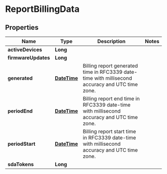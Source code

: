 
# ReportBillingData

## Properties
Name | Type | Description | Notes
------------ | ------------- | ------------- | -------------
**activeDevices** | **Long** |  | 
**firmwareUpdates** | **Long** |  | 
**generated** | [**DateTime**](DateTime.md) | Billing report generated time in RFC3339 date-time with millisecond accuracy and UTC time zone. | 
**periodEnd** | [**DateTime**](DateTime.md) | Billing report end time in RFC3339 date-time with millisecond accuracy and UTC time zone. | 
**periodStart** | [**DateTime**](DateTime.md) | Billing report start time in RFC3339 date-time with millisecond accuracy and UTC time zone. | 
**sdaTokens** | **Long** |  | 



